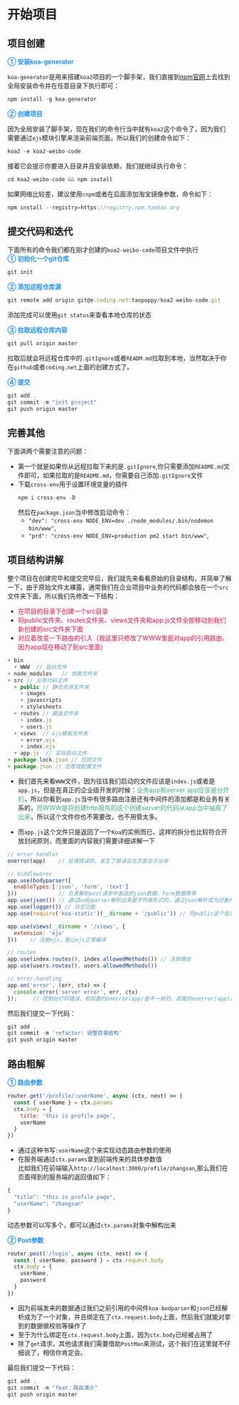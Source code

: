 # 开始项目

## 项目创建
<font color=#1E90FF>**① 安装koa-generator**</font>

`koa-generator`是用来搭建`koa2`项目的一个脚手架，我们直接到[npm官网](https://www.npmjs.com/package/koa-generator)上去找到全局安装命令并在任意目录下执行即可：
```javascript
npm install -g koa-generator
```

<font color=#1E90FF>**② 创建项目**</font>

因为全局安装了脚手架，现在我们的命令行当中就有`koa2`这个命令了，因为我们需要通过`ejs`模块引擎来渲染前端页面，所以我们的创建命令如下：
```javascript
koa2 -e koa2-weibo-code
```

接着它会提示你要进入目录并且安装依赖，我们就继续执行命令：
```javascript
cd koa2-weibo-code && npm install
```

如果网络比较差，建议使用`cnpm`或者在后面添加淘宝镜像参数，命令如下：
```javascript
npm install --registry=https://registry.npm.taobao.org
```

## 提交代码和迭代
下面所有的命令我们都在刚才创建的`koa2-weibo-code`项目文件中执行  
<font color=#1E90FF>**① 初始化一个git仓库**</font>  
```javascript
git init
```

<font color=#1E90FF>**② 添加远程仓库源**</font>  
```javascript
git remote add origin git@e.coding.net:taopoppy/koa2-weibo-code.git
```

添加完成可以使用`git status`来查看本地仓库的状态

<font color=#1E90FF>**③ 拉取远程仓库内容**</font>  
```javascript
git pull origin master
```
拉取后就会将远程仓库中的`.gitIgnore`或者`READM.md`拉取到本地，当然取决于你在`github`或者`coding.net`上面的创建方式了。

<font color=#1E90FF>**④ 提交**</font>  
```javascript
git add .
git commit -m "init project"
git push origin master
```

## 完善其他
下面讲两个需要注意的问题：
+ 第一个就是如果你从远程拉取下来的是`.gitIgnore`,你只需要添加`README.md`文件即可，如果拉取的是`README.md`，你需要自己添加`.gitIgnore`文件
+ 下载`cross-env`用于设置环境变量的插件
  ```javascript
  npm i cross-env -D
  ```
  然后在`package.json`当中修改启动命令： 
  + `"dev": "cross-env NODE_ENV=dev ./node_modules/.bin/nodemon bin/www"`,
  + `"prd": "cross-env NODE_ENV=production pm2 start bin/www"`,

## 项目结构讲解
整个项目在创建完毕和提交完毕后，我们就先来看看原始的目录结构，并简单了解一下，由于原始文件太裸露，通常我们在企业项目中业务的代码都会放在一个`src`文件夹下面，所以我们先修改一下结构：
+ <font color=#DD1144>在项目的目录下创建一个src目录</font>
+ <font color=#DD1144>将public文件夹、routes文件夹、views文件夹和app.js文件全部移动到我们新创建的src文件夹下面</font>
+ <font color=#DD1144>对应着改变一下路由的引入（我这里只修改了WWW里面对app的引用路由，因为app现在移动了到src里面）</font>
```javascript
+ bin
  + WWW  // 启动文件
+ node_modules   // 依赖文件夹
+ src // 业务代码文件
  + public // 静态资源文件夹
    + images
    + javascripts
    + stylesheets
  + routes // 路由文件夹
    + index.js
    + users.js
  + views  // ejs模板文件夹
    + error.ejs
    + index.ejs
  + app.js  // 实际启动文件
+ package-lock.json // 包锁文件
+ package.json // 包管理配置文件
```
+ 我们首先来看`WWW`文件，因为往往我们启动的文件应该是`index.js`或者是`app.js`，但是在真正的企业级开发的时候：<font color=#3eaf7c>业务app和server app应该是分开的</font>，所以你看到`app.js`当中有很多路由注册还有中间件的添加都是和业务有关系的，<font color=#3eaf7c>而WWW是将创建http服务的这个创建server的代码从app当中抽离了出来</font>，所以这个文件你也不需要改，也不用管太多。

+ 而`app.js`这个文件只是返回了一个`Koa`的实例而已，这样的拆分也比较符合开放封闭原则，而里面的内容我们需要详细讲解一下
```javascript
// error handler
onerror(app)    // 处理错误的，发生了错误会在页面显示出来

// middlewares
app.use(bodyparser({
  enableTypes:['json', 'form', 'text']
}))             // 负责解析post请求中发送的json数据、form数据等等
app.use(json()) // 通过bodyparser解析出来是字符串形式的，通过json解析成为对象格式的
app.use(logger()) // 日志功能
app.use(require('koa-static')(__dirname + '/public')) // 将public这个目录注册为静态资源，通过http://localhost:3000/stylesheets/style.css可以直接访问css文件

app.use(views(__dirname + '/views', {
  extension: 'ejs'
}))    // 注册ejs，能让ejs正常编译

// routes
app.use(index.routes(), index.allowedMethods()) // 注册路由
app.use(users.routes(), users.allowedMethods())

// error-handling
app.on('error', (err, ctx) => {
  console.error('server error', err, ctx)
});     // 控制台打印错误，和前面的onerror(app)是不一样的，前面的onerror(app)是在客户端页面上显示错误的
```

然后我们提交一下代码：
```javascript
git add .
git commit -m 'refactor: 调整目录结构'
git push origin master
```

## 路由粗解
<font color=#1E90FF>**① 路由参数**</font>

```javascript
router.get('/profile/:userName', async (ctx, next) => {
  const { userName } = ctx.params
  ctx.body = {
    title: 'this is profile page',
    userName
  }
})
```
+ 通过这种书写`:userName`这个来实现动态路由参数的使用
+ 在服务端通过`ctx.params`拿到前端传来的具体参数值  
比如我们在前端输入`http://localhost:3000/profile/zhangsan`,那么我们在页面得到的服务端的返回值如下：
```javascript
{
  "title": "this is profile page",
  "userName": "zhangsan"
}
```
动态参数可以写多个，都可以通过`ctx.params`对象中解构出来

<font color=#1E90FF>**② Post参数**</font>

```javascript
router.post('/login', async (ctx, next) => {
  const { userName, password } = ctx.request.body
  ctx.body = {
    userName,
    password
  }
})
```

+ 因为前端发来的数据通过我们之前引用的中间件`koa-bodparser`和`json`已经解析成为了一个对象，并且绑定在了`ctx.request.body`上面，然后我们就能对拿到的数据做校验等操作了
+ 至于为什么绑定在`ctx.request.body`上面，因为`ctx.body`已经被占用了
+ 除了`get`请求，其他请求我们需要借助`PostMan`来测试，这个我们在这里就不仔细说了，相信你肯定会。

最后我们提交一下代码：
```javascript
git add .
git commit -m "feat：路由演示"
git push origin master
```
